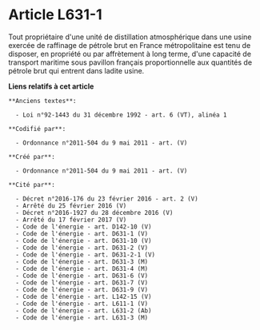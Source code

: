 # Article L631-1

Tout propriétaire d'une unité de distillation atmosphérique dans une usine exercée de raffinage de pétrole brut en France
métropolitaine est tenu de disposer, en propriété ou par affrètement à long terme, d'une capacité de transport maritime sous
pavillon français proportionnelle aux quantités de pétrole brut qui entrent dans ladite usine.

**Liens relatifs à cet article**

	**Anciens textes**:

	  - Loi n°92-1443 du 31 décembre 1992 - art. 6 (VT), alinéa 1

	**Codifié par**:

	  - Ordonnance n°2011-504 du 9 mai 2011 - art. (V)

	**Créé par**:

	  - Ordonnance n°2011-504 du 9 mai 2011 - art. (V)

	**Cité par**:

	  - Décret n°2016-176 du 23 février 2016 - art. 2 (V)
	  - Arrêté du 25 février 2016 (V)
	  - Décret n°2016-1927 du 28 décembre 2016 (V)
	  - Arrêté du 17 février 2017 (V)
	  - Code de l'énergie - art. D142-10 (V)
	  - Code de l'énergie - art. D631-1 (V)
	  - Code de l'énergie - art. D631-10 (V)
	  - Code de l'énergie - art. D631-2 (V)
	  - Code de l'énergie - art. D631-2-1 (V)
	  - Code de l'énergie - art. D631-3 (M)
	  - Code de l'énergie - art. D631-4 (M)
	  - Code de l'énergie - art. D631-6 (V)
	  - Code de l'énergie - art. D631-7 (V)
	  - Code de l'énergie - art. D631-9 (V)
	  - Code de l'énergie - art. L142-15 (V)
	  - Code de l'énergie - art. L611-1 (V)
	  - Code de l'énergie - art. L631-2 (Ab)
	  - Code de l'énergie - art. L631-3 (M)
